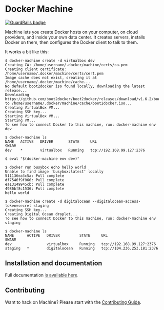 # Docker Machine

[![GuardRails badge](https://badges.production.guardrails.io/moul/machine.svg)](https://www.guardrails.io)

Machine lets you create Docker hosts on your computer, on cloud providers, and
inside your own data center. It creates servers, installs Docker on them, then
configures the Docker client to talk to them.

It works a bit like this:

```console
$ docker-machine create -d virtualbox dev
Creating CA: /home/username/.docker/machine/certs/ca.pem
Creating client certificate: /home/username/.docker/machine/certs/cert.pem
Image cache does not exist, creating it at /home/username/.docker/machine/cache...
No default boot2docker iso found locally, downloading the latest release...
Downloading https://github.com/boot2docker/boot2docker/releases/download/v1.6.2/boot2docker.iso to /home/username/.docker/machine/cache/boot2docker.iso...
Creating VirtualBox VM...
Creating SSH key...
Starting VirtualBox VM...
Starting VM...
To see how to connect Docker to this machine, run: docker-machine env dev

$ docker-machine ls
NAME   ACTIVE   DRIVER       STATE     URL                         SWARM
dev    *        virtualbox   Running   tcp://192.168.99.127:2376

$ eval "$(docker-machine env dev)"

$ docker run busybox echo hello world
Unable to find image 'busybox:latest' locally
511136ea3c5a: Pull complete
df7546f9f060: Pull complete
ea13149945cb: Pull complete
4986bf8c1536: Pull complete
hello world

$ docker-machine create -d digitalocean --digitalocean-access-token=secret staging
Creating SSH key...
Creating Digital Ocean droplet...
To see how to connect Docker to this machine, run: docker-machine env staging

$ docker-machine ls
NAME      ACTIVE   DRIVER         STATE     URL                          SWARM
dev                virtualbox     Running   tcp://192.168.99.127:2376
staging   *        digitalocean   Running   tcp://104.236.253.181:2376
```

## Installation and documentation

Full documentation [is available here](https://docs.docker.com/machine/).

## Contributing

Want to hack on Machine? Please start with the [Contributing Guide](https://github.com/docker/machine/blob/master/CONTRIBUTING.md).


